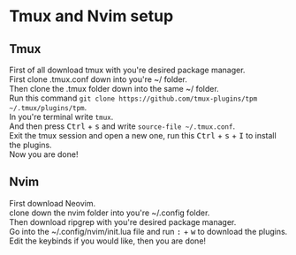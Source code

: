 # Tmux and Nvim setup
## Tmux
First of all download tmux with you're desired package manager.  
First clone .tmux.conf down into you're ~/ folder.  
Then clone the .tmux folder down into the same ~/ folder.  
Run this command `git clone https://github.com/tmux-plugins/tpm ~/.tmux/plugins/tpm`.  
In you're terminal write `tmux`.  
And then press <kbd>Ctrl</kbd> + <kbd>s</kbd> and write `source-file ~/.tmux.conf`.  
Exit the tmux session and open a new one, run this <kbd>Ctrl</kbd> + <kbd>s</kbd> + <kbd>I</kbd> to install the plugins.  
Now you are done!

## Nvim
First download Neovim.  
clone down the nvim folder into you're ~/.config folder.  
Then download ripgrep with you're desired package manager.  
Go into the ~/.config/nvim/init.lua file and run <kbd>:</kbd> + <kbd>w</kbd> to download the plugins.  
Edit the keybinds if you would like, then you are done!
